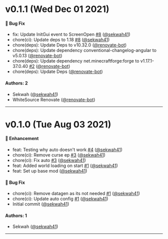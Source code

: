 # v0.1.1 (Wed Dec 01 2021)

#### 🐛 Bug Fix

- fix: Update InitGui event to ScreenOpen [#8](https://github.com/sekwah41/SekCDevTools/pull/8) ([@sekwah41](https://github.com/sekwah41))
- chore(ci): Update deps to 1.18 [#8](https://github.com/sekwah41/SekCDevTools/pull/8) ([@sekwah41](https://github.com/sekwah41))
- chore(deps): Update Deps to v10.32.0 ([@renovate-bot](https://github.com/renovate-bot))
- chore(deps): Update dependency conventional-changelog-angular to v5.0.13 ([@renovate-bot](https://github.com/renovate-bot))
- chore(deps): Update dependency net.minecraftforge:forge to v1.17.1-37.0.40 [#2](https://github.com/sekwah41/SekCDevTools/pull/2) ([@renovate-bot](https://github.com/renovate-bot))
- chore(deps): Update Deps ([@renovate-bot](https://github.com/renovate-bot))

#### Authors: 2

- Sekwah ([@sekwah41](https://github.com/sekwah41))
- WhiteSource Renovate ([@renovate-bot](https://github.com/renovate-bot))

---

# v0.1.0 (Tue Aug 03 2021)

#### 🚀 Enhancement

- feat: Testing why auto doesn't work [#4](https://github.com/sekwah41/SekCDevTools/pull/4) ([@sekwah41](https://github.com/sekwah41))
- chore(ci): Remove curse ep [#3](https://github.com/sekwah41/SekCDevTools/pull/3) ([@sekwah41](https://github.com/sekwah41))
- chore(ci): Fix auto [#3](https://github.com/sekwah41/SekCDevTools/pull/3) ([@sekwah41](https://github.com/sekwah41))
- feat: Added world loading on start [#1](https://github.com/sekwah41/SekCDevTools/pull/1) ([@sekwah41](https://github.com/sekwah41))
- feat: Set up base mod ([@sekwah41](https://github.com/sekwah41))

#### 🐛 Bug Fix

- chore(ci): Remove datagen as its not needed [#1](https://github.com/sekwah41/SekCDevTools/pull/1) ([@sekwah41](https://github.com/sekwah41))
- chore(ci): Update auto config [#1](https://github.com/sekwah41/SekCDevTools/pull/1) ([@sekwah41](https://github.com/sekwah41))
- Initial commit ([@sekwah41](https://github.com/sekwah41))

#### Authors: 1

- Sekwah ([@sekwah41](https://github.com/sekwah41))

---



